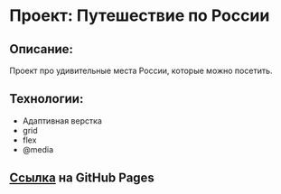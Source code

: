 # Проект: Путешествие по России

## Описание:
Проект про удивительные места России, которые можно посетить.

## Технологии:
* Адаптивная верстка
* grid
* flex
* @media

## [Ссылка](https://validator.w3.org/nu/.) на GitHub Pages